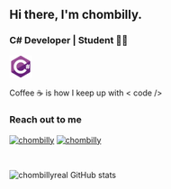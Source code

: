 ## Hi there, I'm chombilly.
### C# Developer | Student 🧑‍🎓 
<p align="left"> <a href="https://www.w3schools.com/cs/" target="_blank" rel="noreferrer"> <img src="https://raw.githubusercontent.com/devicons/devicon/master/icons/csharp/csharp-original.svg" alt="csharp" width="40" height="40"/> </a> </p>
Coffee ☕ is how I keep up with < code />
<h3 align="left">Reach out to me</h3>
<p align="left">
<a href="https://twitter.com/chombilly" target="blank"><img align="center" src="https://raw.githubusercontent.com/rahuldkjain/github-profile-readme-generator/master/src/images/icons/Social/twitter.svg" alt="chombilly" height="30" width="40" /></a>
<a href="https://instagram.com/chombilly" target="blank"><img align="center" src="https://raw.githubusercontent.com/rahuldkjain/github-profile-readme-generator/master/src/images/icons/Social/instagram.svg" alt="chombilly" height="30" width="40" /></a>
</p>
<br />


![chombillyreal GitHub stats](https://github-readme-stats.vercel.app/api?username=chombillyreal&show_icons=true&theme=radical)


